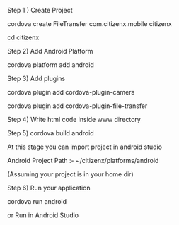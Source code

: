 Step 1 ) Create Project

cordova create FileTransfer com.citizenx.mobile citizenx

cd citizenx

Step 2) Add Android Platform

cordova platform add android

Step 3) Add plugins

cordova plugin add cordova-plugin-camera

cordova plugin add cordova-plugin-file-transfer

Step 4) Write html code inside www directory

Step 5) cordova build android

At this stage you can import project in android studio

Android Project Path :- ~/citizenx/platforms/android

(Assuming your project is in your home dir)

Step 6) Run your application

cordova run android

or Run in Android Studio

